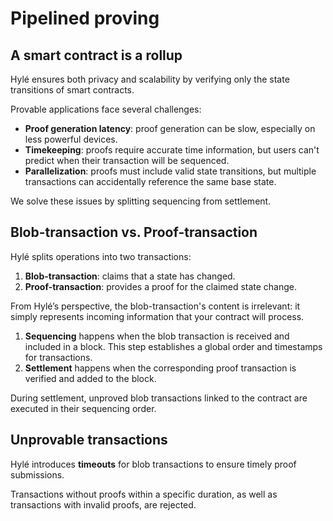 # Pipelined proving

## A smart contract is a rollup

Hylé ensures both privacy and scalability by verifying only the state transitions of smart contracts.

Provable applications face several challenges:

- **Proof generation latency**: proof generation can be slow, especially on less powerful devices.
- **Timekeeping**: proofs require accurate time information, but users can't predict when their transaction will be sequenced.
- **Parallelization**: proofs must include valid state transitions, but multiple transactions can accidentally reference the same base state.

We solve these issues by splitting sequencing from settlement.

## Blob-transaction vs. Proof-transaction

Hylé splits operations into two transactions:

1. **Blob-transaction**: claims that a state has changed.
2. **Proof-transaction**: provides a proof for the claimed state change.

From Hylé’s perspective, the blob-transaction's content is irrelevant: it simply represents incoming information that your contract will process.

1. **Sequencing** happens when the blob transaction is received and included in a block. This step establishes a global order and timestamps for transactions.
1. **Settlement** happens when the corresponding proof transaction is verified and added to the block.

During settlement, unproved blob transactions linked to the contract are executed in their sequencing order.

## Unprovable transactions

Hylé introduces **timeouts** for blob transactions to ensure timely proof submissions.

Transactions without proofs within a specific duration, as well as transactions with invalid proofs, are rejected.
